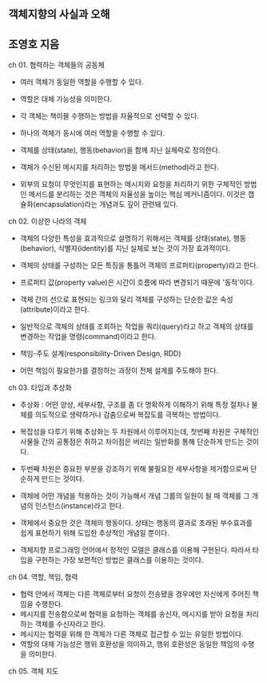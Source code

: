 ## 객체지향의 사실과 오해 
## 조영호 지음 

ch 01. 협력하는 객체들의 공동체
- 여러 객체가 동일한 역할을 수행할 수 있다.
- 역할은 대체 가능성을 의미한다.
- 각 객체는 책이믈 수행하는 방법을 자율적으로 선택할 수 있다.
- 하나의 객체가 동시에 여러 역할을 수행할 수 있다. 

- 객체를 상태(state), 행동(behavior)을 함께 지닌 실체락로 정의한다.
- 객체가 수신된 메시지를 처리하는 방법을 메서드(method)라고 한다. 
- 외부의 요청이 무엇인지를 표현하는 메시지와 요청을 처리하기 위한 구체적인 방법인 메서드를 분리하는 것은 
  객체의 자율성을 높이는 핵심 메커니즘이다. 이것은 캡슐화(encapsulation)라는 개념과도 깊이 관련돼 있다. 

ch 02. 이상한 나라의 객체
- 객체의 다양한 특성을 효과적으로 설명하기 위해서는 객체를 상태(state), 행동(behavior), 식별자(identity)를 지닌 실체로 보는 것이 가장 효과적이다.
- 객체의 상태를 구성하는 모든 특징을 통틀어 객체의 프로퍼티(property)라고 한다. 
- 프로퍼티 값(property value)은 시간이 흐름에 따라 변경되기 때문에 '동적'이다. 
- 객체 간의 선으로 표현되는 링크와 달리 객체를 구성하는 단순한 값은 속성(attribute)이라고 한다. 
- 일반적으로 객체의 상태를 조회하는 작업을 쿼리(query)라고 하고 객체의 상태를 변경하는 작업을 명령(command)이라고 한다. 

- 책임-주도 설계(responsibility-Driven Design, RDD)
- 어떤 책임이 필요한가를 결정하는 과정이 전체 설계를 주도해야 한다.

ch 03. 타입과  추상화
- 추상화 : 어떤 양상, 세부사항, 구조를 좀 더 명확하게 이해하기 위해 특정 절차나 물체를 의도적으로 생략하거나 감춤으로써 복잡도를 극복하는 방법이다. 
- 복잡성을 다루기 위해 추상화는 두 차원에서 이루어지는데, 첫번째 차원은 구체적인 사물들 간의 공통점은 취하고 차이점은 버리는 일반화를 통해 단순하게 만드는 것이다.
- 두번째 차원은 중요한 부분을 강조하기 위해 불필요한 세부사항을 제거함으로써 단순하게 만드는 것이다. 
- 객체에 어떤 개념을 적용하는 것이 가능해서 개념 그룹의 일원이 될 때 객체를 그 개념의 인스턴스(instance)라고 한다. 

- 객체에서 중요한 것은 객체의 행동이다. 상태는 행동의 결과로 초래된 부수효과를 쉽게 표현하기 위해 도입한 추상적인 개념일 뿐이다. 
- 객체지향 프로그래밍 언어에서 정적인 모델은 클래스를 이용해 구현된다. 따라서 타입을 구현하는 가장 보편적인 방법은 클래스를 이용하는 것이다. 

ch 04. 역할, 책임, 협력
- 협력 안에서 객체는 다른 객체로부터 요청이 전송됐을 경우에만 자신에게 주어진 책임을 수행한다. 
- 메시지를 전송함으로써 협력을 요청하는 객체를 송신자, 메시지를 받아 요청을 처리하는 객체를 수신자라고 한다.
- 메시지는 협력을 위해 한 객체가 다른 객체로 접근할 수 있는 유일한 방법이다. 
- 역할의 대체 가능성은 행위 호환성을 의미하고, 행위 호환성은 동일한 책임의 수행을 의미한다. 

ch 05. 객체 지도